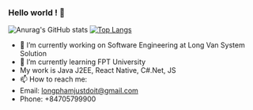 ### Hello world ! 👋
![Anurag's GitHub stats](https://github-readme-stats.vercel.app/api?username=longphamit&show_icons=true&theme=radical) 
[![Top Langs](https://github-readme-stats.vercel.app/api/top-langs/?username=longphamit&layout=compact)](https://github.com/anuraghazra/github-readme-stats) 
- 🔭 I’m currently working on Software Engineering at Long Van System Solution
- 🌱 I’m currently learning FPT University
- My work is Java J2EE, React Native, C#.Net, JS
- 📫 How to reach me: 
- Email: longphamjustdoit@gmail.com
- Phone: +84705799900


